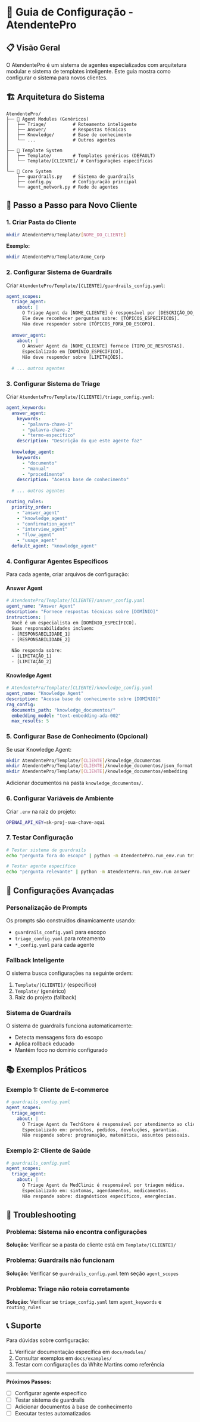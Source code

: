 # 🚀 Guia de Configuração - AtendentePro

## 📋 Visão Geral

O AtendentePro é um sistema de agentes especializados com arquitetura modular e sistema de templates inteligente. Este guia mostra como configurar o sistema para novos clientes.

## 🏗️ Arquitetura do Sistema

```
AtendentePro/
├── 📁 Agent Modules (Genéricos)
│   ├── Triage/          # Roteamento inteligente
│   ├── Answer/          # Respostas técnicas
│   ├── Knowledge/       # Base de conhecimento
│   └── ...              # Outros agentes
│
├── 📁 Template System
│   ├── Template/        # Templates genéricos (DEFAULT)
│   └── Template/[CLIENTE]/ # Configurações específicas
│
└── 📁 Core System
    ├── guardrails.py    # Sistema de guardrails
    ├── config.py        # Configuração principal
    └── agent_network.py # Rede de agentes
```

## 🎯 Passo a Passo para Novo Cliente

### 1. Criar Pasta do Cliente

```bash
mkdir AtendentePro/Template/[NOME_DO_CLIENTE]
```

**Exemplo:**
```bash
mkdir AtendentePro/Template/Acme_Corp
```

### 2. Configurar Sistema de Guardrails

Criar `AtendentePro/Template/[CLIENTE]/guardrails_config.yaml`:

```yaml
agent_scopes:
  triage_agent:
    about: |
      O Triage Agent da [NOME_CLIENTE] é responsável por [DESCRIÇÃO_DO_DOMÍNIO].
      Ele deve reconhecer perguntas sobre: [TÓPICOS_ESPECÍFICOS].
      Não deve responder sobre [TÓPICOS_FORA_DO_ESCOPO].
  
  answer_agent:
    about: |
      O Answer Agent da [NOME_CLIENTE] fornece [TIPO_DE_RESPOSTAS].
      Especializado em [DOMÍNIO_ESPECÍFICO].
      Não deve responder sobre [LIMITAÇÕES].
  
  # ... outros agentes
```

### 3. Configurar Sistema de Triage

Criar `AtendentePro/Template/[CLIENTE]/triage_config.yaml`:

```yaml
agent_keywords:
  answer_agent:
    keywords:
      - "palavra-chave-1"
      - "palavra-chave-2"
      - "termo-específico"
    description: "Descrição do que este agente faz"
  
  knowledge_agent:
    keywords:
      - "documento"
      - "manual"
      - "procedimento"
    description: "Acessa base de conhecimento"
  
  # ... outros agentes

routing_rules:
  priority_order:
    - "answer_agent"
    - "knowledge_agent"
    - "confirmation_agent"
    - "interview_agent"
    - "flow_agent"
    - "usage_agent"
  default_agent: "knowledge_agent"
```

### 4. Configurar Agentes Específicos

Para cada agente, criar arquivos de configuração:

#### Answer Agent
```yaml
# AtendentePro/Template/[CLIENTE]/answer_config.yaml
agent_name: "Answer Agent"
description: "Fornece respostas técnicas sobre [DOMÍNIO]"
instructions: |
  Você é um especialista em [DOMÍNIO_ESPECÍFICO].
  Suas responsabilidades incluem:
  - [RESPONSABILIDADE_1]
  - [RESPONSABILIDADE_2]
  
  Não responda sobre:
  - [LIMITAÇÃO_1]
  - [LIMITAÇÃO_2]
```

#### Knowledge Agent
```yaml
# AtendentePro/Template/[CLIENTE]/knowledge_config.yaml
agent_name: "Knowledge Agent"
description: "Acessa base de conhecimento sobre [DOMÍNIO]"
rag_config:
  documents_path: "knowledge_documentos/"
  embedding_model: "text-embedding-ada-002"
  max_results: 5
```

### 5. Configurar Base de Conhecimento (Opcional)

Se usar Knowledge Agent:

```bash
mkdir AtendentePro/Template/[CLIENTE]/knowledge_documentos
mkdir AtendentePro/Template/[CLIENTE]/knowledge_documentos/json_format
mkdir AtendentePro/Template/[CLIENTE]/knowledge_documentos/embedding
```

Adicionar documentos na pasta `knowledge_documentos/`.

### 6. Configurar Variáveis de Ambiente

Criar `.env` na raiz do projeto:

```bash
OPENAI_API_KEY=sk-proj-sua-chave-aqui
```

### 7. Testar Configuração

```bash
# Testar sistema de guardrails
echo "pergunta fora do escopo" | python -m AtendentePro.run_env.run triage

# Testar agente específico
echo "pergunta relevante" | python -m AtendentePro.run_env.run answer
```

## 🔧 Configurações Avançadas

### Personalização de Prompts

Os prompts são construídos dinamicamente usando:
- `guardrails_config.yaml` para escopo
- `triage_config.yaml` para roteamento
- `*_config.yaml` para cada agente

### Fallback Inteligente

O sistema busca configurações na seguinte ordem:
1. `Template/[CLIENTE]/` (específico)
2. `Template/` (genérico)
3. Raiz do projeto (fallback)

### Sistema de Guardrails

O sistema de guardrails funciona automaticamente:
- Detecta mensagens fora do escopo
- Aplica rollback educado
- Mantém foco no domínio configurado

## 📚 Exemplos Práticos

### Exemplo 1: Cliente de E-commerce

```yaml
# guardrails_config.yaml
agent_scopes:
  triage_agent:
    about: |
      O Triage Agent da TechStore é responsável por atendimento ao cliente.
      Especializado em: produtos, pedidos, devoluções, garantias.
      Não responde sobre: programação, matemática, assuntos pessoais.
```

### Exemplo 2: Cliente de Saúde

```yaml
# guardrails_config.yaml
agent_scopes:
  triage_agent:
    about: |
      O Triage Agent da MedClinic é responsável por triagem médica.
      Especializado em: sintomas, agendamentos, medicamentos.
      Não responde sobre: diagnósticos específicos, emergências.
```

## 🚨 Troubleshooting

### Problema: Sistema não encontra configurações
**Solução:** Verificar se a pasta do cliente está em `Template/[CLIENTE]/`

### Problema: Guardrails não funcionam
**Solução:** Verificar se `guardrails_config.yaml` tem seção `agent_scopes`

### Problema: Triage não roteia corretamente
**Solução:** Verificar se `triage_config.yaml` tem `agent_keywords` e `routing_rules`

## 📞 Suporte

Para dúvidas sobre configuração:
1. Verificar documentação específica em `docs/modules/`
2. Consultar exemplos em `docs/examples/`
3. Testar com configurações da White Martins como referência

---

**Próximos Passos:**
- [ ] Configurar agente específico
- [ ] Testar sistema de guardrails
- [ ] Adicionar documentos à base de conhecimento
- [ ] Executar testes automatizados
